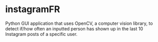 # instagramFR
Python GUI application that uses OpenCV, a computer vision library, to detect if/how often an inputted person has shown up in the last 10 Instagram posts of a specific user. 

